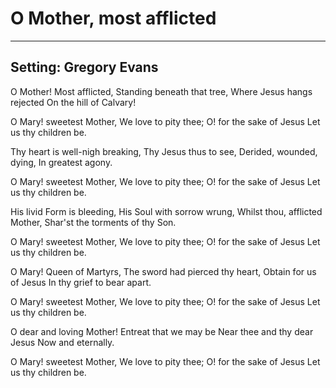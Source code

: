 # O Mother, most afflicted

***

## Setting: Gregory Evans

O Mother! Most afflicted,
Standing beneath that tree,
Where Jesus hangs rejected
On the hill of Calvary!

O Mary! sweetest Mother,
We love to pity thee;
O! for the sake of Jesus
Let us thy children be.

Thy heart is well-nigh breaking,
Thy Jesus thus to see,
Derided, wounded, dying,
In greatest agony.

O Mary! sweetest Mother,
We love to pity thee;
O! for the sake of Jesus
Let us thy children be.

His livid Form is bleeding,
His Soul with sorrow wrung,
Whilst thou, afflicted Mother,
Shar'st the torments of thy Son.

O Mary! sweetest Mother,
We love to pity thee;
O! for the sake of Jesus
Let us thy children be.

O Mary! Queen of Martyrs,
The sword had pierced thy heart,
Obtain for us of Jesus
In thy grief to bear apart.

O Mary! sweetest Mother,
We love to pity thee;
O! for the sake of Jesus
Let us thy children be.

O dear and loving Mother!
Entreat that we may be
Near thee and thy dear Jesus
Now and eternally.

O Mary! sweetest Mother,
We love to pity thee;
O! for the sake of Jesus
Let us thy children be.
